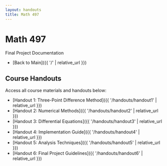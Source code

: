 ```yaml
---
layout: handouts
title: Math 497
---
```


# Math 497

Final Project Documentation

* [Back to Main]({{ '/' | relative_url }})

## Course Handouts

Access all course materials and handouts below:

* [Handout 1: Three-Point Difference Method]({{ '/handouts/handout1' | relative_url }})
* [Handout 2: Numerical Methods]({{ '/handouts/handout2' | relative_url }})
* [Handout 3: Differential Equations]({{ '/handouts/handout3' | relative_url }})
* [Handout 4: Implementation Guide]({{ '/handouts/handout4' | relative_url }})
* [Handout 5: Analysis Techniques]({{ '/handouts/handout5' | relative_url }})
* [Handout 6: Final Project Guidelines]({{ '/handouts/handout6' | relative_url }})

<style>
.handout-list {
    display: grid;
    gap: 2rem;
    grid-template-columns: repeat(auto-fit, minmax(300px, 1fr));
}
.handout-item {
    background: rgba(255, 255, 255, 0.05);
    padding: 1.5rem;
    border-radius: 4px;
    transition: background-color 0.2s ease;
}
.handout-item:hover {
    background: rgba(255, 255, 255, 0.1);
}
.handout-item h3 {
    margin: 0 0 1rem 0;
    font-size: 1.25em;
}
.handout-item h3 a {
    border: none;
    color: #ffffff;
}
.handout-item p {
    margin: 0;
    font-size: 0.9em;
    opacity: 0.7;
}
</style>